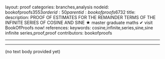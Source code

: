 layout: proof
categories: branches,analysis
nodeid: bookofproofs$3553
orderid: 50
parentid: bookofproofs$6732
title: 
description: PROOF OF ESTIMATES FOR THE REMAINDER TERMS OF THE INFINITE SERIES OF COSINE AND SINE &#9733; master graduate maths &#10004; visit BookOfProofs now!
references: 
keywords: cosine,infinite,series,sine,sine infinite series,proof,proof
contributors: bookofproofs

---


---
(no text body provided yet)
